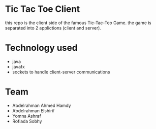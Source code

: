 # Tic Tac Toe Client
this repo is the client side of the famous Tic-Tac-Teo Game. the game is separated into 2 applictions (client and server).

# Technology used
- java
- javafx
- sockets to handle client-server communications




# Team
- Abdelrahman Ahmed Hamdy
- Abdelrahman Elshirif
- Yomna Ashraf
- Rofiada Sobhy
